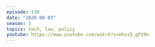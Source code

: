 ```yaml
---
episode: 130
date: "2020-08-03"
season: 1
topics: tech, law, policy
youtube: https://www.youtube.com/watch?v=Hhzs5_gP29o
---
```

